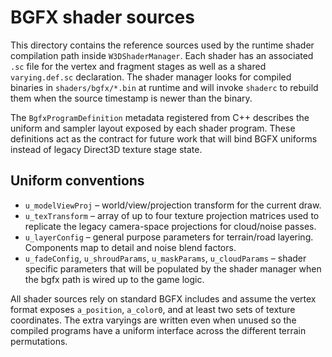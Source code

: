 # BGFX shader sources

This directory contains the reference sources used by the runtime shader compilation
path inside `W3DShaderManager`. Each shader has an associated `.sc` file for the vertex
and fragment stages as well as a shared `varying.def.sc` declaration. The shader manager
looks for compiled binaries in `shaders/bgfx/*.bin` at runtime and will invoke
`shaderc` to rebuild them when the source timestamp is newer than the binary.

The `BgfxProgramDefinition` metadata registered from C++ describes the uniform and
sampler layout exposed by each shader program. These definitions act as the contract for
future work that will bind BGFX uniforms instead of legacy Direct3D texture stage state.

## Uniform conventions

* `u_modelViewProj` – world/view/projection transform for the current draw.
* `u_texTransform` – array of up to four texture projection matrices used to replicate
  the legacy camera-space projections for cloud/noise passes.
* `u_layerConfig` – general purpose parameters for terrain/road layering. Components
  map to detail and noise blend factors.
* `u_fadeConfig`, `u_shroudParams`, `u_maskParams`, `u_cloudParams` – shader specific
  parameters that will be populated by the shader manager when the bgfx path is wired
  up to the game logic.

All shader sources rely on standard BGFX includes and assume the vertex format exposes
`a_position`, `a_color0`, and at least two sets of texture coordinates. The extra
varyings are written even when unused so the compiled programs have a uniform interface
across the different terrain permutations.
